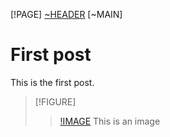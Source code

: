 [!PAGE]
[~HEADER](src="header.md.part")
[~MAIN]

# First post

This is the first post.

> [!FIGURE]
>> [!IMAGE](ref="img1.png") This is an image
